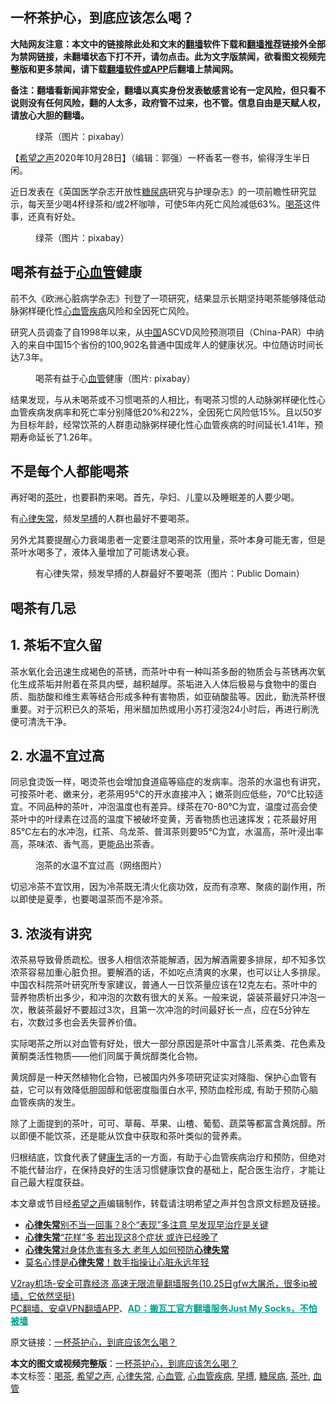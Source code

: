  <h2>一杯茶护心，到底应该怎么喝？</h2> <p class="notice"><b>大陆网友注意：本文中的链接除此处和文末的<a href="https://github.com/bannedbook/fanqiang" >翻墙</a>软件下载和<a href="https://github.com/killgcd/justmysocks/blob/master/README.md">翻墙推荐</a>链接外全部为禁网链接，未翻墙状态下打不开，请勿点击。此为文字版禁闻，欲看图文视频完整版和更多禁闻，请下载<a href="https://github.com/bannedbook/fanqiang">翻墙软件或APP</a>后翻墙上禁闻网。</p><p>备注：翻墙看新闻非常安全，翻墙以真实身份发表敏感言论有一定风险，但只看不说则没有任何风险，翻的人太多，政府管不过来，也不管。信息自由是天赋人权，请放心大胆的翻墙。</b></p>  <div class="entry"> <figure><figcaption>绿茶（图片：pixabay）</figcaption></figure> <p>【<span class='wp_keywordlink_affiliate'><a href="https://www.soundofhope.org" title="希望之声" target="_blank">希望之声</a></span>2020年10月28日】（编辑：郭强）一杯香茗一卷书，偷得浮生半日闲。</p> <p>近日发表在《英国医学杂志开放性<a href="https://www.bannedbook.org/bnews/tag/%e7%b3%96%e5%b0%bf%e7%97%85/" class="st_tag internal_tag" rel="tag" title="标签 糖尿病 下的日志">糖尿病</a>研究与护理杂志》的一项前瞻性研究显示，每天至少喝4杯绿茶和/或2杯咖啡，可使5年内死亡风险减低63%。<a href="https://www.bannedbook.org/bnews/tag/%E5%96%9D%E8%8C%B6/" class="st_tag internal_tag" rel="tag" title="标签 喝茶 下的日志">喝茶</a>这件事，还真有好处。</p> <figure><figcaption>绿茶（图片：pixabay）</figcaption></figure> <h2>喝茶有益于<a href="https://www.bannedbook.org/bnews/tag/%E5%BF%83%E8%A1%80%E7%AE%A1/" class="st_tag internal_tag" rel="tag" title="标签 心血管 下的日志">心血管</a>健康</h2> <p>前不久《欧洲心脏病学杂志》刊登了一项研究，结果显示长期坚持喝茶能够降低动脉粥样硬化性<a href="https://www.bannedbook.org/bnews/tag/%E5%BF%83%E8%A1%80%E7%AE%A1%E7%96%BE%E7%97%85/" class="st_tag internal_tag" rel="tag" title="标签 心血管疾病 下的日志">心血管疾病</a>风险和全因死亡风险。</p> <p>研究人员调查了自1998年以来，从<span class='wp_keywordlink_affiliate'><a href="https://www.bannedbook.org/" title="中国" target="_blank">中国</a></span>ASCVD风险预测项目（China-PAR）中纳入的来自中国15个省份的100,902名普通中国成年人的健康状况。中位随访时间长达7.3年。</p>  <figure><figcaption>喝茶有益于心<a href="https://www.bannedbook.org/bnews/tag/%E8%A1%80%E7%AE%A1/" class="st_tag internal_tag" rel="tag" title="标签 血管 下的日志">血管</a>健康（图片: pixabay）</figcaption></figure> <p>结果发现，与从未喝茶或不习惯喝茶的人相比，有喝茶习惯的人动脉粥样硬化性心血管疾病发病率和死亡率分别降低20%和22%，全因死亡风险低15%。且以50岁为目标年龄，经常饮茶的人群患动脉粥样硬化性心血管疾病的时间延长1.41年，预期寿命延长了1.26年。</p> <h2>不是每个人都能喝茶</h2> <p>再好喝的<a href="https://www.bannedbook.org/bnews/tag/%E8%8C%B6%E5%8F%B6/" class="st_tag internal_tag" rel="tag" title="标签 茶叶 下的日志">茶叶</a>，也要斟酌来喝。首先，孕妇、儿童以及睡眠差的人要少喝。</p> <p>有<a href="https://www.bannedbook.org/bnews/tag/%e5%bf%83%e5%be%8b%e5%a4%b1%e5%b8%b8/" class="st_tag internal_tag" rel="tag" title="标签 心律失常 下的日志">心律失常</a>，频发<a href="https://www.bannedbook.org/bnews/tag/%e6%97%a9%e6%90%8f/" class="st_tag internal_tag" rel="tag" title="标签 早搏 下的日志">早搏</a>的人群也最好不要喝茶。</p> <p>另外尤其要提醒心力衰竭患者一定要注意喝茶的饮用量，茶叶本身可能无害，但是茶叶水喝多了，液体入量增加了可能诱发心衰。</p>  <figure><figcaption>有心律失常，频发早搏的人群最好不要喝茶（图片：Public Domain）</figcaption></figure> <h2>喝茶有几忌</h2> <h2>1. 茶垢不宜久留</h2> <p>茶水氧化会迅速生成褐色的茶锈，而茶叶中有一种叫茶多酚的物质会与茶锈再次氧化生成茶垢并附着在茶具内壁，越积越厚。茶垢进入人体后极易与食物中的蛋白质、脂肪酸和维生素等结合形成多种有害物质，如亚硝酸盐等。因此，勤洗茶杯很重要。对于沉积已久的茶垢，用米醋加热或用小苏打浸泡24小时后，再进行刷洗便可清洗干净。</p> <h2>2. 水温不宜过高</h2> <p>同忌食烫饭一样，喝烫茶也会增加食道癌等癌症的发病率。泡茶的水温也有讲究，可按茶叶老、嫩来分，老茶用95℃的开水直接冲入；嫩茶则应低些，70℃比较适宜。不同品种的茶叶，冲泡温度也有差异。绿茶在70-80℃为宜，温度过高会使茶叶中的叶绿素在过高的温度下被破坏变黄，芳香物质也迅速挥发；花茶最好用85℃左右的水冲泡，红茶、乌龙茶、普洱茶则要95℃为宜，水温高，茶叶浸出率高，茶味浓、香气高，更能品出茶香。</p> <figure><figcaption>泡茶的水温不宜过高（网络图片）</figcaption></figure> <p>切忌冷茶不宜饮用，因为冷茶既无清火化痰功效，反而有凉寒、聚痰的副作用，所以即使是夏季，也要喝温茶而不是冷茶。</p> <h2>3. 浓淡有讲究</h2> <p>浓茶易导致骨质疏松。很多人相信浓茶能解酒，因为解酒需要多排尿，却不知多饮浓茶容易加重心脏负担。要解酒的话，不如吃点清爽的水果，也可以让人多排尿。中国农科院茶叶研究所专家建议，普通人一日饮茶量应该在12克左右。茶叶中的营养物质析出多少，和冲泡的次数有很大的关系。一般来说，袋装茶最好只冲泡一次，散装茶最好不要超过3次，且第一次冲泡的时间最好长一点，应在5分钟左右，次数过多也会丢失营养价值。</p>  <p>实际喝茶之所以对血管有好处，很大一部分原因是茶叶中富含儿茶素类、花色素及黄酮类活性物质——他们同属于黄烷醇类化合物。</p> <p>黄烷醇是一种天然植物化合物，已被国内外多项研究证实对降脂、保护心血管有益，它可以有效降低胆固醇和低密度脂蛋白水平, 预防血栓形成, 有助于预防心脑血管疾病的发生。</p> <p>除了上面提到的茶叶，可可、草莓、苹果、山楂、葡萄、蔬菜等都富含黄烷醇。所以即便不能饮茶，还是能从饮食中获取和茶叶类似的营养素。</p> <p>归根结底，饮食代表了健<span class='wp_keywordlink'><a href="https://www.bannedbook.org/forum2/topic1148.html" title="纪实文学：康生评传" target="_blank">康生</a></span>活的一方面，有助于心血管疾病治疗和预防，但绝对不能代替治疗，在保持良好的生活习惯健康饮食的基础上，配合医生治疗，才能让自己最大程度获益。</p>  <p>本文章或节目经<a href="https://www.bannedbook.org/bnews/tag/%e5%b8%8c%e6%9c%9b%e4%b9%8b%e5%a3%b0/" class="st_tag internal_tag" rel="tag" title="标签 希望之声 下的日志">希望之声</a>编辑制作，转载请注明希望之声并包含原文标题及链接。</p> <ul class='op-related-articles' title='相关阅读'> <li><a href='https://www.bannedbook.org/bnews/health/20201002/1406655.html' target='_blank'><b>心律失常</b>别不当一回事？8个“表现”多注意 早发现早治疗是关键</a></li> <li><a href='https://www.bannedbook.org/bnews/health/20200926/1403408.html' target='_blank'><b>心律失常</b>“花样”多 若出现这8个症状 或许已经晚了</a></li> <li><a href='https://www.bannedbook.org/bnews/health/20180316/915308.html' target='_blank'><b>心律失常</b>对身体危害有多大 老年人如何预防<b>心律失常</b></a></li> <li><a href='https://www.bannedbook.org/bnews/health/20170104/638457.html' target='_blank'>莫名心悸是<b>心律失常</b>！数手指操让心脏永远年轻</a></li> </ul> <p class="texttj"> <a href="https://www.bannedbook.org/forum23/topic22702.html" target="_blank">V2ray机场-安全可靠经济 高速无限流量翻墙服务(10.25日gfw大屠杀，很多ip被墙，它依然坚挺)</a><br/> <a href="https://github.com/bannedbook/fanqiang/wiki/%E7%A6%81%E9%97%BB%E7%BD%91%E5%AE%89%E5%8D%93%E7%BF%BB%E5%A2%99%E6%96%B0%E9%97%BBAPP" target="_blank">PC翻墙、安卓VPN翻墙APP</a>、<span onclick="window.open('https://github.com/killgcd/justmysocks/blob/master/README.md')" style="font-weight:bold;color:#00A191;cursor:pointer;text-decoration:underline;outline:none">AD：搬瓦工官方翻墙服务Just My Socks，不怕被墙</span></p><p>原文链接：<a class="src_link"  href="https://www.soundofhope.org/post/436912" target="_blank">一杯茶护心，到底应该怎么喝？</a></p><a name='sharetosocial'></a>       <div><b>本文的图文或视频完整版</b>：<a href='https://www.bannedbook.org/bnews/comments/20201029/1422240.html'>一杯茶护心，到底应该怎么喝？</a></div>  </div><!--END ENTRY--> <div class="postfooter"> <div>本文标签：<a href="https://www.bannedbook.org/bnews/tag/%E5%96%9D%E8%8C%B6/" rel="tag">喝茶</a>, <a href="https://www.bannedbook.org/bnews/tag/%e5%b8%8c%e6%9c%9b%e4%b9%8b%e5%a3%b0/" rel="tag">希望之声</a>, <a href="https://www.bannedbook.org/bnews/tag/%e5%bf%83%e5%be%8b%e5%a4%b1%e5%b8%b8/" rel="tag">心律失常</a>, <a href="https://www.bannedbook.org/bnews/tag/%E5%BF%83%E8%A1%80%E7%AE%A1/" rel="tag">心血管</a>, <a href="https://www.bannedbook.org/bnews/tag/%E5%BF%83%E8%A1%80%E7%AE%A1%E7%96%BE%E7%97%85/" rel="tag">心血管疾病</a>, <a href="https://www.bannedbook.org/bnews/tag/%e6%97%a9%e6%90%8f/" rel="tag">早搏</a>, <a href="https://www.bannedbook.org/bnews/tag/%e7%b3%96%e5%b0%bf%e7%97%85/" rel="tag">糖尿病</a>, <a href="https://www.bannedbook.org/bnews/tag/%E8%8C%B6%E5%8F%B6/" rel="tag">茶叶</a>, <a href="https://www.bannedbook.org/bnews/tag/%E8%A1%80%E7%AE%A1/" rel="tag">血管</a></div>  </div><!--END POSTFOOTER--> 